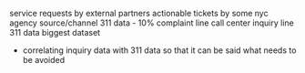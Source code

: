 service requests by external partners
actionable tickets by some nyc agency
source/channel
311 data - 10% complaint line
call center inquiry line 311 data biggest dataset
 - correlating inquiry data with 311 data so that it can be said what needs to be avoided
